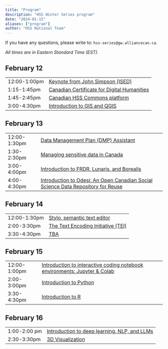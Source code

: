 ```yaml
---
title: "Program"
description: "HSS Winter Series program"
date: "2024-01-15"
aliases: ["program"]
author: "HSS National Team"
---
```


If you have any questions, please write to: `hss-series@gw.alliancecan.ca`.

*All times are in Eastern Standard Time (EST).*

## February 12

<table>
  <tr>
    <td>12:00-1:00pm</td>
    <td><a href="../keynote">Keynote from John Simpson (ISED)</a></td>
  </tr>
  <tr>
    <td>1:15-1:45pm</td>
    <td><a href="../certificate">Canadian Certificate for Digital Humanities</a></td>
  </tr>
  <tr>
    <td>1:45-2:45pm</td>
    <td colspan="3"><a href="../commons">Canadian HSS Commons platform</a></td>
  </tr>
  <tr>
    <td>3:00-4:30pm</td>
    <td><a href="../gis">Introduction to GIS and QGIS</a></td>
  </tr>
</table>

## February 13

<table>
  <tr>
    <td>12:00-1:30pm</td>
    <td colspan="3"><a href="../dmp">Data Management Plan (DMP) Assistant</a></td>
  </tr>
  <tr>
    <td>1:30-2:30pm</td>
    <td colspan="3"><a href="../sensitive">Managing sensitive data in Canada</a></td>
  </tr>
  <tr>
    <td>3:00-4:00pm</td>
    <td colspan="3"><a href="../frdr">Introduction to FRDR, Lunaris, and Borealis</a></td>
  </tr>
  <tr>
    <td>4:00-4:30pm</td>
    <td colspan="3"><a href="../odesi">Introduction to Odesi: An Open Canadian Social Science Data Repository for Reuse</a></td>
  </tr>
</table>

## February 14

<table>
  <tr>
    <td>12:00-1:30pm</td>
    <td colspan="3"><a href="../stylo">Stylo, semantic text editor</a></td>
  </tr>
  <tr>
    <td>2:00-3:30pm</td>
    <td colspan="3"><a href="../tei">The Text Encoding Initiative (TEI)</a></td>
  </tr>
  <tr>
    <td>3:30-4:30pm</td>
    <td colspan="3"><a href="">TBA</a></td>
  </tr>
</table>

## February 15

<table>
  <tr>
    <td>12:00-1:00pm</td>
    <td colspan="3"><a href="../jupyter">Introduction to interactive coding notebook environments: Jupyter & Colab</a></td>
  </tr>
  <tr>
    <td>2:00-3:00pm</td>
    <td colspan="3"><a href="../python">Introduction to Python</a></td>
  </tr>
  <tr>
    <td>3:30-4:30pm</td>
    <td colspan="3"><a href="../r">Introduction to R</a></td>
  </tr>
</table>

## February 16

<table>
  <tr>
    <td>1:00-2:00 pm</td>
    <td colspan="3"><a href="../deep">Introduction to deep learning, NLP, and LLMs</a></td>
  </tr>
  <tr>
    <td>2:30-3:30pm</td>
    <td colspan="3"><a href="../vis">3D Visualization</a></td>
  </tr>
</table>
